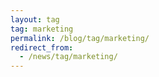 ```yaml
---
layout: tag
tag: marketing
permalink: /blog/tag/marketing/
redirect_from:
  - /news/tag/marketing/
---
```

